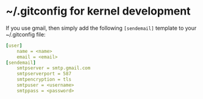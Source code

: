 # ~/.gitconfig for kernel development

If you use gmail, then simply add the following `[sendemail]` template to your ~/.gitconfig file:

```yml
[user]
    name = <name>
    email = <email>
[sendemail]
    smtpserver = smtp.gmail.com
    smtpserverport = 587
    smtpencryption = tls
    smtpuser = <username>
    smtppass = <password>
```

